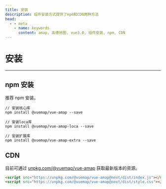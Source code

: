 ```yaml
---
title: 安装
description: 组件安装方式提供了npm和CDN两种方法
head:
  - - meta
    - name: keywords
      content: amap, 高德地图, vue3.0, 组件安装, npm, CDN
---
```


# 安装

---

## npm 安装

推荐 npm 安装。

```
// 安装核心库
npm install @vuemap/vue-amap --save

// 安装loca库
npm install @vuemap/vue-amap-loca --save

// 安装扩展库
npm install @vuemap/vue-amap-extra --save
```

## CDN

目前可通过 [unpkg.com/@vuemap/vue-amap](https://unpkg.com/@vuemap/vue-amap@next/dist/index.js) 获取最新版本的资源。

```html
<script src="https://unpkg.com/@vuemap/vue-amap@next/dist/index.js"></script>
<script src="https://unpkg.com/@vuemap/vue-amap@next/dist/style.css"></script>
```
